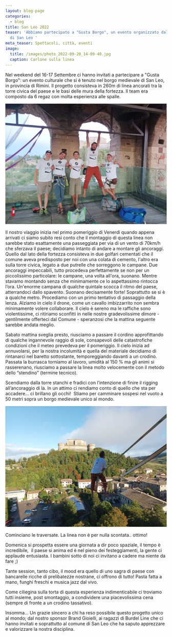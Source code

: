 ```yaml
---
layout: blog-page
categories:
  - blog
title: San Leo 2022
teaser: 'Abbiamo partecipato a "Gusta Borgo", un evento organizzato dal comune
  di San Leo '
meta_teaser: Spettacoli, città, eventi
image:
  title: /images/photo_2022-09-20_14-09-40.jpg
  caption: Carlone sulla linea
---
```

N﻿el weekend del 16-17 Settembre ci hanno invitati a partecipare a "Gusta Borgo": un evento culturale che si è tenuto nel borgo medievale di San Leo, in provincia di Rimini. Il progetto consisteva in 260m di linea ancorati tra la torre civica del paese e le basi delle mura della fortezza. Il team era composto da 6 regaz con molta esperienza alle spalle.

![](/images/img_1204.jpg)

I﻿l nostro viaggio inizia nel primo pomeriggio di Venerdì quando appena arrivati ci siamo subito resi conto che il montaggio di questa linea non sarebbe stato esattamente una passeggiata per via di un vento di 70km/h che sferzava il paese; decidiamo intanto di andare a montare gli ancoraggi. Quello dal lato della fortezza consisteva in due golfari cementati che il comune aveva predisposto per noi con una colata di cemento, l'altro era sulla torre civica, legato a due putrelle che sorreggono le campane. Due ancoraggi impeccabili, tutto procedeva perfettamente se non per un piccolissimo particolare: le campane, una volta all'ora, suonano. Mentre stavamo montando senza che minimamente ce lo aspettassimo rintocca l’ora. Un'enorme campana di qualche quintale scocca il ritmo del paese, atterrandoci dallo spavento. Suonano decisamente forte! Soprattutto se si è a qualche metro. Procediamo con un primo tentativo di passaggio della lenza. Alziamo in cielo il drone, come un cavallo imbizzarrito non sembra minimamente volere collaborare. Il cielo è sereno ma le raffiche sono violentissime, ci ritiriamo sconfitti in nelle nostre gradevolissime dimore - gentilmente offerteci dal Comune - speranzosi che la mattina seguente sarebbe andata meglio.

S﻿abato mattina sveglia presto, riusciamo a passare il cordino approfittando di qualche ingannevole raggio di sole, consapevoli delle catastrofiche condizioni che il meteo prevedeva per il pomeriggio. Il cielo inizia ad annuvolarsi, per la nostra incolumità e quella del materiale decidiamo di rintanarci nel baretto sottostante, temporeggiando davanti a un crodino. Passata la burrasca torniamo al lavoro, umidità al 150 % ma gli animi si rasserenano, riusciamo a passare la linea molto velocemente con il metodo dello “stendino” (termine tecnico). 

Scendiamo dalla torre stanchi e fradici con l’intenzione di finire il rigging all’ancoraggio di la. In un attimo ci rendiamo conto di quello che sta per accadere… ci brillano gli occhi!  Stiamo per camminare sospesi nel vuoto a 50 metri sopra un borgo medievale unico al mondo. 

![](/images/img_1227.jpg "Lo spot")

Cominciano le traversate. La linea non è per nulla scontata.. ottimo!

Domenica si prospetta essere una giornata a dir poco spaziale, il tempo è incredibile,  il paese si anima ed è nel pieno dei festeggiamenti, la gente ci applaude entusiasta. I bambini sotto di noi ci invitano a cadere ma niente da fare ;) 

Tante session, tanto cibo, il mood era quello di uno sagra di paese con bancarelle ricche di prelibatezze nostrane, ci offrono di tutto! Pasta fatta a mano, funghi freschi e musica jazz dal vivo. 

Come ciliegina sulla torta di questa esperienza indimenticabile ci troviamo tutti insieme, post smontaggio, a condividere una piacevolissima cena (sempre di fronte a un crodino tassativo).

Insomma… Un grazie sincero a chi ha reso possibile questo progetto unico al mondo; dal nostro sponsor Brand Gioielli, ai ragazzi di Burdel Line che ci hanno invitati e soprattutto al comune di San Leo che ha saputo apprezzare e valorizzare la nostra disciplina. 

<!--EndFragment-->